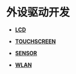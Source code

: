 # 外设驱动开发<a name="ZH-CN_TOPIC_0000001157319411"></a>

-   **[LCD](driver-peripherals-lcd-des.md)**  

-   **[TOUCHSCREEN](driver-peripherals-touch-des.md)**  

-   **[SENSOR](driver-peripherals-sensor-des.md)**  

-   **[WLAN](driver-peripherals-external-des.md)**  


